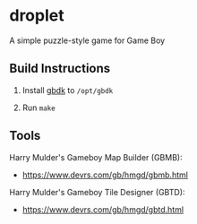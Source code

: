 # droplet
A simple puzzle-style game for Game Boy

## Build Instructions

1. Install [gbdk](https://github.com/gbdk-2020/gbdk-2020) to `/opt/gbdk`

2. Run `make`

## Tools

Harry Mulder's Gameboy Map Builder (GBMB):

* https://www.devrs.com/gb/hmgd/gbmb.html

Harry Mulder's Gameboy Tile Designer (GBTD):

* https://www.devrs.com/gb/hmgd/gbtd.html



